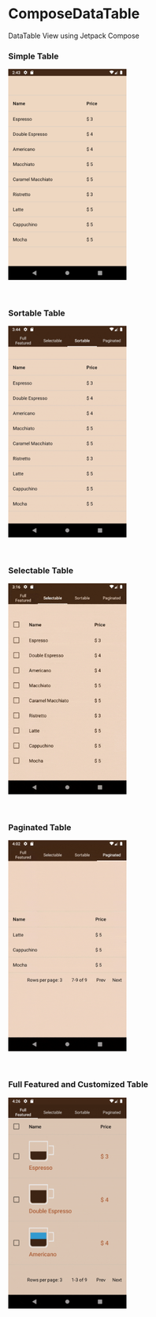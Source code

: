 # ComposeDataTable

DataTable View using Jetpack Compose


### Simple Table

<img src="screenshots/simple_table.png"
     alt="Simple Table"
     style="width: 240px;" />
     


<br/>

### Sortable Table

<img src="screenshots/sortable_table.gif"
     alt="Simple Table"
     style="width: 240px;" />     
     
     
     
<br/>

### Selectable Table

<img src="screenshots/selectable_table.gif"
     alt="Simple Table"
     style="width: 240px;" />     
     


     
     
<br/>

### Paginated Table

<img src="screenshots/paginated_table.gif"
     alt="Simple Table"
     style="width: 240px;" />     
     
     
<br/>


### Full Featured and Customized Table

<img src="screenshots/full_featured_table.gif"
     alt="Simple Table"
     style="width: 240px;" />                    
     
     